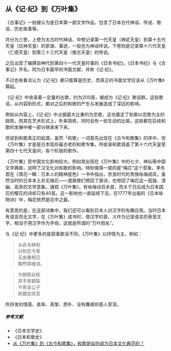 ## 从《记·纪》到《万叶集》

《古事记》一般被认为是日本第一部文学作品，包含了日本古代神话、传说、歌谣、历史故事等。

共分为三卷，上卷为太古时代神话、中卷记录第一代天皇（神武天皇）到第十五代天皇（应神天皇）的家谱、事迹，一般也为神话传说。下卷则是记录第十六代天皇（仁德天皇）到第三十三代天皇（推古天皇）的传说。

之后出现了编撰自神代到第四十一代天皇时事的《日本书纪》。《日本书纪》与《古事记》齐名，同为日本最早的书面文献，并称《记·纪》。

不过也有看法认为《记·纪》都只能算是历史，而真正的书面文学应该从《万叶集》算起。

《记·纪》中收录着一定量的古歌，约为200首，被成为《记·纪》歌谣群。这些歌谣，从内容到形式，都对之后的和歌的产生与发展造成了深远的影响。

例如从内容上，《记·纪》中占据最大比重的为恋歌，这也奠定了和歌以恋歌为主的趋势。而其在艺术形式上，朴素简练，同时会有一些生动的比喻，这些都在后续和歌的发展中被一部分继承来下来。


但说到和歌真正的起源，虽然「和歌」一词首先出现在《古今和歌集》的序中，但《万叶集》才是是日本现存最古老的和歌专集。所收录和歌涵盖了第十六代天皇至第四十七代天皇间，各个阶层的歌作。

《万叶集》受中国文化影响较大。例如常出现在《万叶集》中的七夕、神仙等中国文学典故，说明了汉文化对和歌的影响。特别值得一提的是“梅花”这个意象。李冬君在《落花一瞬：日本人的精神底色》一书中指出，奈良时代的贵族咏梅成风，虽然当时的日本本土并无梅花——遣唐使们带回了唐诗，也带回了梅花这一孤独、清幽、高贵的文学意象。通观《万叶集》，有咏梅诗百余首，而关于日后成为日本国花的樱花的诗却只有40首。这一影响也一直延续下去，在1777年出版的《日本咏物诗》中，梅花依然是花中之最。

有意思的是，在这部诗集中，我们还可以看到日本人对汉字的有趣应用。当时日本有语言而无文字，在《万叶集》成书时，借汉字的音、义作为记录语言的表音文字，相当于用汉字作为字母，这就是所谓的“万叶假名”。

与《记·纪》中更多的是叙事歌谣不同，《万叶集》以抒情为主，例如：

>从此与妹别  
分别在今宵  
无由重相见  
黯然俱魂消。

> 为脱稻谷粒  
双手皆皲裂  
今宵会公子  
执握定叹息


所抒发的情感，直率、真挚、质朴、没有雕琢却感人至深。


##### 参考文献

- 《日本文学史》
- 《日本和歌史》
- [从《万叶集》到《古今和歌集》，和歌是如何成为日本文化典范的？](https://www.douban.com/note/713235205/)
